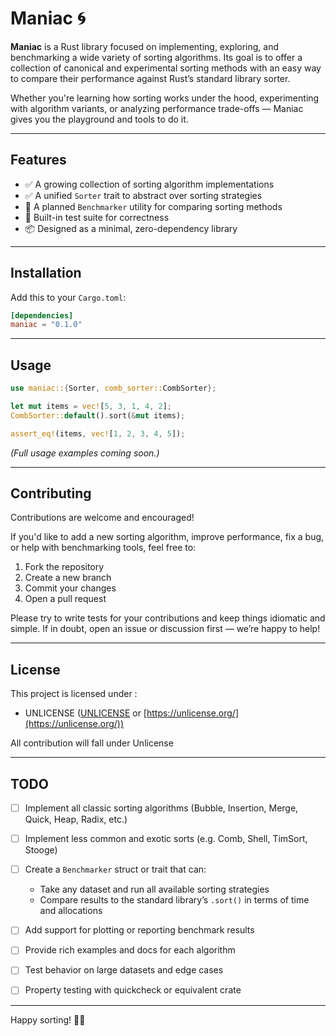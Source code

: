 # Maniac 🌀

**Maniac** is a Rust library focused on implementing, exploring, and benchmarking a wide variety of sorting algorithms. Its goal is to offer a collection of canonical and experimental sorting methods with an easy way to compare their performance against Rust’s standard library sorter.

Whether you're learning how sorting works under the hood, experimenting with algorithm variants, or analyzing performance trade-offs — Maniac gives you the playground and tools to do it.

---

## Features

- ✅ A growing collection of sorting algorithm implementations
- ✅ A unified `Sorter` trait to abstract over sorting strategies
- 🚧 A planned `Benchmarker` utility for comparing sorting methods
- 🧪 Built-in test suite for correctness
- 📦 Designed as a minimal, zero-dependency library

---

## Installation

Add this to your `Cargo.toml`:

```toml
[dependencies]
maniac = "0.1.0"
```

---

## Usage

```rust
use maniac::{Sorter, comb_sorter::CombSorter};

let mut items = vec![5, 3, 1, 4, 2];
CombSorter::default().sort(&mut items);

assert_eq!(items, vec![1, 2, 3, 4, 5]);
```

_(Full usage examples coming soon.)_

---

## Contributing

Contributions are welcome and encouraged!

If you'd like to add a new sorting algorithm, improve performance, fix a bug, or help with benchmarking tools, feel free to:

1. Fork the repository
2. Create a new branch
3. Commit your changes
4. Open a pull request

Please try to write tests for your contributions and keep things idiomatic and simple. If in doubt, open an issue or discussion first — we’re happy to help!

---

## License

This project is licensed under :

- UNLICENSE ([UNLICENSE](UNLICENSE) or [https://unlicense.org/](https://unlicense.org/))

All contribution will fall under Unlicense

---

## TODO

- [ ] Implement all classic sorting algorithms (Bubble, Insertion, Merge, Quick, Heap, Radix, etc.)
- [ ] Implement less common and exotic sorts (e.g. Comb, Shell, TimSort, Stooge)
- [ ] Create a `Benchmarker` struct or trait that can:

  - Take any dataset and run all available sorting strategies
  - Compare results to the standard library’s `.sort()` in terms of time and allocations

- [ ] Add support for plotting or reporting benchmark results
- [ ] Provide rich examples and docs for each algorithm
- [ ] Test behavior on large datasets and edge cases
- [ ] Property testing with quickcheck or equivalent crate

---

Happy sorting! 🧠💡

